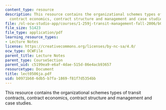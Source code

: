 ```yaml
---
content_type: resource
description: This resource contains the organizational schemes types of transit contracts,
  contract economics, contract structure and management and case studies.
file: /ol-ocw-studio-app/courses/1-259j-transit-management-fall-2006/b0971b686db5b7fa1869f81f7d5354bb_lect0506ja.pdf
file_size: 51423
file_type: application/pdf
learning_resource_types:
- Lecture Notes
license: https://creativecommons.org/licenses/by-nc-sa/4.0/
ocw_type: OCWFile
parent_title: Lecture Notes
parent_type: CourseSection
parent_uid: c5199ea9-e6af-4dae-515d-86e4acb93657
resourcetype: Document
title: lect0506ja.pdf
uid: b0971b68-6db5-b7fa-1869-f81f7d5354bb
---
```

This resource contains the organizational schemes types of transit contracts, contract economics, contract structure and management and case studies.